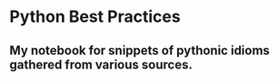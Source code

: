 # Python Best Practices

## My notebook for snippets of pythonic idioms gathered from various sources.
